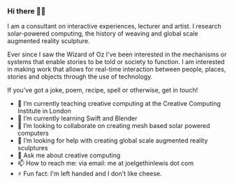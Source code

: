 ### Hi there 👋🏻

<!--
**JGL/JGL** is a ✨ _special_ ✨ repository because its `README.md` (this file) appears on your GitHub profile.
-->
I am a consultant on interactive experiences, lecturer and artist. I research solar-powered computing, the history of weaving and global scale augmented reality sculpture.

Ever since I saw the Wizard of Oz I've been interested in the mechanisms or systems that enable stories to be told or society to function. I am interested in making work that allows for real-time interaction between people, places, stories and objects through the use of technology.

If you've got a joke, poem, recipe, spell or otherwise, get in touch!

- 🔭 I’m currently teaching creative computing at the Creative Computing Institute in London
- 🌱 I’m currently learning Swift and Blender
- 👯 I’m looking to collaborate on creating mesh based solar powered computers
- 🤔 I’m looking for help with creating global scale augmented reality sculptures
- 💬 Ask me about creative computing
- 📫 How to reach me: via email: me at joelgethinlewis dot com
- ⚡ Fun fact: I'm left handed and I don't like cheese.

